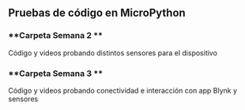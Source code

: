 ## **Pruebas de código en MicroPython**

### **Carpeta Semana 2 **
Código y videos probando distintos sensores para el dispositivo

### **Carpeta Semana 3 **
Código y videos probando conectividad e interacción con app Blynk y sensores

